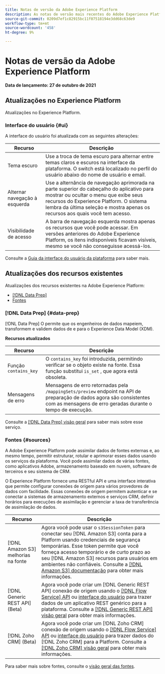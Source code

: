 ```yaml
---
title: Notas de versão da Adobe Experience Platform
description: As notas de versão mais recentes do Adobe Experience Platform.
source-git-commit: 0209d7ef1c82915bc11f07518194e3dd68c63de9
workflow-type: tm+mt
source-wordcount: '458'
ht-degree: 9%

---
```


# Notas de versão da Adobe Experience Platform

**Data de lançamento: 27 de outubro de 2021**

## Atualizações no Experience Platform

Atualizações no Experience Platform.

### Interface do usuário {#ui}

A interface do usuário foi atualizada com as seguintes alterações:

| Recurso | Descrição |
| --- | --- |
| Tema escuro | Use a troca de tema escuro para alternar entre temas claros e escuros na interface da plataforma. O switch está localizado no perfil do usuário abaixo do nome de usuário e email. |
| Alternar navegação à esquerda | Use a alternância de navegação aprimorada na parte superior do cabeçalho do aplicativo para mostrar ou ocultar o menu que exibe seus recursos do Experience Platform. O sistema lembra da última seleção e mostra apenas os recursos aos quais você tem acesso. |
| Visibilidade de acesso | A barra de navegação esquerda mostra apenas os recursos que você pode acessar. Em versões anteriores do Adobe Experience Platform, os itens indisponíveis ficavam visíveis, mesmo se você não conseguisse acessá-los. |

Consulte a [Guia da interface do usuário da plataforma](../../landing/ui-guide.md) para saber mais.

## Atualizações dos recursos existentes

Atualizações dos recursos existentes na Adobe Experience Platform:

- [[!DNL Data Prep]](#data-prep)
- [Fontes](#sources)

### [!DNL Data Prep] {#data-prep}

[!DNL Data Prep] O permite que os engenheiros de dados mapeiem, transformem e validem dados de e para o Experience Data Model (XDM).

**Recursos atualizados**

| Recurso | Descrição |
| --- | --- |
| Função `contains_key`  | O `contains_key` foi introduzida, permitindo verificar se o objeto existe na fonte. Essa função substitui `is_set` , que agora está obsoleta. |
| Mensagens de erro | Mensagens de erro retornadas pela `/mappingSets/preview` endpoint na API de preparação de dados agora são consistentes com as mensagens de erro geradas durante o tempo de execução. |

Consulte a [[!DNL Data Prep] visão geral](../../data-prep/home.md) para saber mais sobre esse serviço.

### Fontes {#sources}

A Adobe Experience Platform pode assimilar dados de fontes externas e, ao mesmo tempo, permitir estruturar, rotular e aprimorar esses dados usando os serviços da plataforma. Você pode assimilar dados de várias fontes, como aplicativos Adobe, armazenamento baseado em nuvem, software de terceiros e seu sistema de CRM.

O Experience Platform fornece uma RESTful API e uma interface interativa que permite configurar conexões de origem para vários provedores de dados com facilidade. Essas conexões de origem permitem autenticar e se conectar a sistemas de armazenamento externos e serviços CRM, definir horários para execuções de assimilação e gerenciar a taxa de transferência de assimilação de dados.

| Recurso | Descrição |
| --- | --- |
| [!DNL Amazon S3] melhorias na fonte | Agora você pode usar o `s3SessionToken` para conectar seu [!DNL Amazon S3] conta para a Platform usando credenciais de segurança temporárias. Esse token permite que você forneça acesso temporário e de curto prazo ao seu [!DNL Amazon S3] recursos para usuários em ambientes não confiáveis. Consulte a [[!DNL Amazon S3] documentação](../../sources/connectors/cloud-storage/s3.md#prerequisites) para obter mais informações. |
| [!DNL Generic REST API] (Beta) | Agora você pode criar um [!DNL Generic REST API] conexão de origem usando o [[!DNL Flow Service] API](../../sources/tutorials/api/create/protocols/generic-rest.md) ou [interface do usuário](../../sources/tutorials/ui/create/protocols/generic-rest.md) para trazer dados de um aplicativo REST genérico para a plataforma. Consulte a [[!DNL Generic REST API] visão geral](../../sources/connectors/protocols/generic-rest.md) para obter mais informações. |
| [!DNL Zoho CRM] (Beta) | Agora você pode criar um [!DNL Zoho CRM] conexão de origem usando o [[!DNL Flow Service] API](../../sources/tutorials/api/create/crm/zoho.md) ou [interface do usuário](../../sources/tutorials/ui/create/crm/zoho.md) para trazer dados do [!DNL Zoho CRM] para a Platform. Consulte a [[!DNL Zoho CRM] visão geral](../../sources/connectors/crm/zoho.md) para obter mais informações. |

Para saber mais sobre fontes, consulte o [visão geral das fontes](../../sources/home.md).
